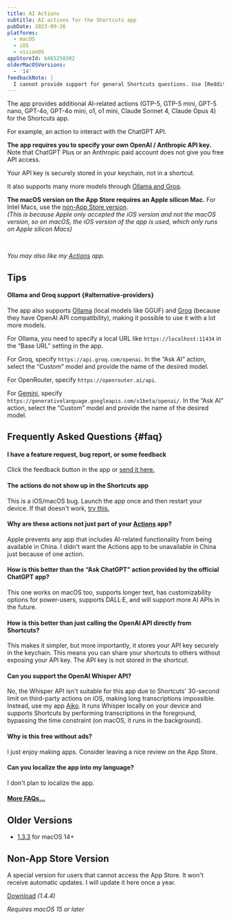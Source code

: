 ```yaml
---
title: AI Actions
subtitle: AI actions for the Shortcuts app
pubDate: 2023-09-26
platforms:
  - macOS
  - iOS
  - visionOS
appStoreId: 6465250302
olderMacOSVersions:
  - '14'
feedbackNote: |
  I cannot provide support for general Shortcuts questions. Use [Reddit](https://www.reddit.com/r/shortcuts) for that.
---
```


The app provides additional AI-related actions (GTP-5, GTP-5 mini, GPT-5 nano, GPT-4o, GPT-4o mini, o1, o1 mini, Claude Sonnet 4, Claude Opus 4) for the Shortcuts app.

For example, an action to interact with the ChatGPT API.

**The app requires you to specify your own OpenAI / Anthropic API key.**\
Note that ChatGPT Plus or an Anthropic paid account does not give you free API access.

Your API key is securely stored in your keychain, not in a shortcut.

It also supports many more models through [Ollama and Groq](#alternative-providers).

**The macOS version on the App Store requires an Apple silicon Mac.** For Intel Macs, use the [non-App Store version](#non-app-store-version).\
*(This is because Apple only accepted the iOS version and not the macOS version, so on macOS, the iOS version of the app is used, which only runs on Apple silicon Macs)*

<!-- **Apple is currently blocking updates for the iOS app, so I won't be able to submit an update for some time... I plan to get it [published to an alternative App Store](https://appleinsider.com/articles/23/08/15/setapp-plans-to-launch-eu-only-alternative-ios-app-store) in 2024.** -->

<br>

*You may also like my [Actions](/actions) app.*

## Tips

#### Ollama and Groq support {#alternative-providers}

The app also supports [Ollama](https://ollama.com/blog/openai-compatibility) (local models like GGUF) and [Groq](https://console.groq.com/docs/openai) (because they have OpenAI API compatibility), making it possible to use it with a lot more models.

For Ollama, you need to specify a local URL like `https://localhost:11434` in the “Base URL” setting in the app.

For Groq, specify `https://api.groq.com/openai`. In the “Ask AI” action, select the “Custom” model and provide the name of the desired model.

For OpenRouter, specify `https://openrouter.ai/api`.

For [Gemini](https://ai.google.dev/gemini-api/docs/openai), specify `https://generativelanguage.googleapis.com/v1beta/openai/`. In the “Ask AI” action, select the “Custom” model and provide the name of the desired model.

## Frequently Asked Questions {#faq}

#### I have a feature request, bug report, or some feedback

Click the feedback button in the app or [send it here.](https://sindresorhus.com/feedback?product=AI%20Actions&referrer=Website-FAQ)

#### The actions do not show up in the Shortcuts app

This is a iOS/macOS bug. Launch the app once and then restart your device. If that doesn't work, [try this.](https://webtrickz.com/third-party-lock-screen-widgets-not-showing-ios-16/)

#### Why are these actions not just part of your [Actions](/actions) app?

Apple prevents any app that includes AI-related functionality from being available in China. I didn't want the Actions app to be unavailable in China just because of one action.

#### How is this better than the “Ask ChatGPT” action provided by the official ChatGPT app?

This one works on macOS too, supports longer text, has customizability options for power-users, supports DALL·E, and will support more AI APIs in the future.

#### How is this better than just calling the OpenAI API directly from Shortcuts?

This makes it simpler, but more importantly, it stores your API key securely in the keychain. This means you can share your shortcuts to others without exposing your API key. The API key is not stored in the shortcut.

#### Can you support the OpenAI Whisper API?

No, the Whisper API isn't suitable for this app due to Shortcuts' 30-second limit on third-party actions on iOS, making long transcriptions impossible. Instead, use my app [Aiko](/aiko). It runs Whisper locally on your device and supports Shortcuts by performing transcriptions in the foreground, bypassing the time constraint (on macOS, it runs in the background).

#### Why is this free without ads?

I just enjoy making apps. Consider leaving a nice review on the App Store.

#### Can you localize the app into my language?

I don't plan to localize the app.

#### [More FAQs…](/apps/faq)

## Older Versions

- [1.3.3](https://github.com/user-attachments/files/18376675/AI.Actions.1.3.3.-.macOS.14.zip) for macOS 14+

## Non-App Store Version

A special version for users that cannot access the App Store. It won't receive automatic updates. I will update it here once a year.

[Download](https://www.dropbox.com/scl/fi/0afs83e2kxqrtagjw1kj0/AI-Actions-1.4.4-1757579168.zip?rlkey=anr55ggquu85z3evb61q46frh&raw=1) *(1.4.4)*

*Requires macOS 15 or later*
